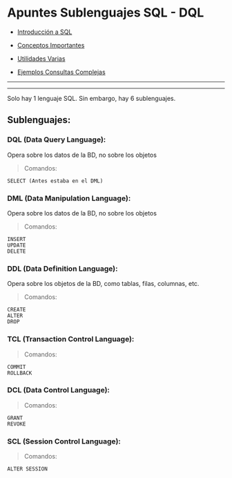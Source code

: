 
# Apuntes Sublenguajes SQL - DQL

 - [Introducción a SQL](#introducción-a-sql)
 
 - [Conceptos Importantes](#conceptos-importantes)
 
 - [Utilidades Varias](#utilidades-varias) 
 
 - [Ejemplos Consultas Complejas](#ejemplos-consultas-complejas)

***
***

Solo hay 1 lenguaje SQL. Sin embargo, hay 6 sublenguajes.

## Sublenguajes:

### DQL (Data Query Language):  
      
Opera sobre los datos de la BD, no sobre los objetos

> Comandos:
		
	SELECT (Antes estaba en el DML)

### DML (Data Manipulation Language):

Opera sobre los datos de la BD, no sobre los objetos

> Comandos:

	INSERT
	UPDATE
	DELETE

### DDL (Data Definition Language):

Opera sobre los objetos de la BD, como tablas, filas, columnas, etc.

> Comandos:
		
	CREATE
	ALTER
	DROP

### TCL (Transaction Control Language):

> Comandos:

	COMMIT
	ROLLBACK

### DCL (Data Control Language):

> Comandos:
		
	GRANT
	REVOKE

### SCL (Session Control Language):

> Comandos:
		
	ALTER SESSION 